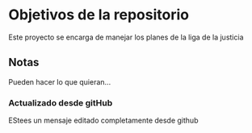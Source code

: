 # Objetivos de la repositorio

Este proyecto se encarga de manejar los planes de la liga de la justicia


## Notas
Pueden hacer lo que quieran...


### Actualizado desde gitHub
EStees un mensaje editado completamente desde github
